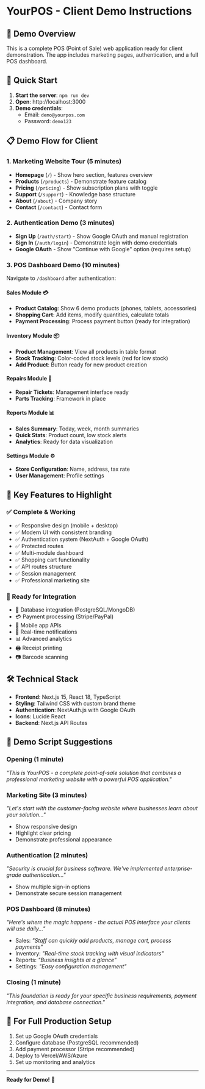 # YourPOS - Client Demo Instructions

## 🎯 Demo Overview
This is a complete POS (Point of Sale) web application ready for client demonstration. The app includes marketing pages, authentication, and a full POS dashboard.

## 🚀 Quick Start
1. **Start the server**: `npm run dev`
2. **Open**: http://localhost:3000
3. **Demo credentials**: 
   - Email: `demo@yourpos.com`
   - Password: `demo123`

## 📋 Demo Flow for Client

### 1. Marketing Website Tour (5 minutes)
- **Homepage** (`/`) - Show hero section, features overview
- **Products** (`/products`) - Demonstrate feature catalog
- **Pricing** (`/pricing`) - Show subscription plans with toggle
- **Support** (`/support`) - Knowledge base structure
- **About** (`/about`) - Company story
- **Contact** (`/contact`) - Contact form

### 2. Authentication Demo (3 minutes)
- **Sign Up** (`/auth/start`) - Show Google OAuth and manual registration
- **Sign In** (`/auth/login`) - Demonstrate login with demo credentials
- **Google OAuth** - Show "Continue with Google" option (requires setup)

### 3. POS Dashboard Demo (10 minutes)
Navigate to `/dashboard` after authentication:

#### Sales Module 💳
- **Product Catalog**: Show 6 demo products (phones, tablets, accessories)
- **Shopping Cart**: Add items, modify quantities, calculate totals
- **Payment Processing**: Process payment button (ready for integration)

#### Inventory Module 📦
- **Product Management**: View all products in table format
- **Stock Tracking**: Color-coded stock levels (red for low stock)
- **Add Product**: Button ready for new product creation

#### Repairs Module 🔧
- **Repair Tickets**: Management interface ready
- **Parts Tracking**: Framework in place

#### Reports Module 📊
- **Sales Summary**: Today, week, month summaries
- **Quick Stats**: Product count, low stock alerts
- **Analytics**: Ready for data visualization

#### Settings Module ⚙️
- **Store Configuration**: Name, address, tax rate
- **User Management**: Profile settings

## 🎨 Key Features to Highlight

### ✅ Complete & Working
- ✅ Responsive design (mobile + desktop)
- ✅ Modern UI with consistent branding
- ✅ Authentication system (NextAuth + Google OAuth)
- ✅ Protected routes
- ✅ Multi-module dashboard
- ✅ Shopping cart functionality
- ✅ API routes structure
- ✅ Session management
- ✅ Professional marketing site

### 🔄 Ready for Integration
- 💾 Database integration (PostgreSQL/MongoDB)
- 💳 Payment processing (Stripe/PayPal)
- 📱 Mobile app APIs
- 🔔 Real-time notifications
- 📊 Advanced analytics
- 🖨️ Receipt printing
- 📷 Barcode scanning

## 🛠 Technical Stack
- **Frontend**: Next.js 15, React 18, TypeScript
- **Styling**: Tailwind CSS with custom brand theme
- **Authentication**: NextAuth.js with Google OAuth
- **Icons**: Lucide React
- **Backend**: Next.js API Routes

## 📝 Demo Script Suggestions

### Opening (1 minute)
*"This is YourPOS - a complete point-of-sale solution that combines a professional marketing website with a powerful POS application."*

### Marketing Site (3 minutes)
*"Let's start with the customer-facing website where businesses learn about your solution..."*
- Show responsive design
- Highlight clear pricing
- Demonstrate professional appearance

### Authentication (2 minutes)
*"Security is crucial for business software. We've implemented enterprise-grade authentication..."*
- Show multiple sign-in options
- Demonstrate secure session management

### POS Dashboard (8 minutes)
*"Here's where the magic happens - the actual POS interface your clients will use daily..."*
- Sales: *"Staff can quickly add products, manage cart, process payments"*
- Inventory: *"Real-time stock tracking with visual indicators"*
- Reports: *"Business insights at a glance"*
- Settings: *"Easy configuration management"*

### Closing (1 minute)
*"This foundation is ready for your specific business requirements, payment integration, and database connection."*

## 🔧 For Full Production Setup
1. Set up Google OAuth credentials
2. Configure database (PostgreSQL recommended)
3. Add payment processor (Stripe recommended)
4. Deploy to Vercel/AWS/Azure
5. Set up monitoring and analytics

---
**Ready for Demo!** 🎉

